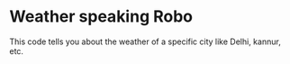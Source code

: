 # Weather speaking Robo
This code tells you about the weather of a specific city like Delhi, kannur, etc.

